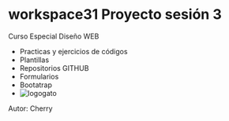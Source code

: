 # workspace31 Proyecto sesión 3 
Curso Especial Diseño WEB
- Practicas y ejercicios de códigos
- Plantillas
- Repositorios GITHUB
- Formularios
- Bootatrap
- ![logogato](https://github.com/diegoavi304/workspace31/assets/151079521/d27c78a9-9d7c-45cb-a544-d2cfef534f56)

Autor: Cherry 
